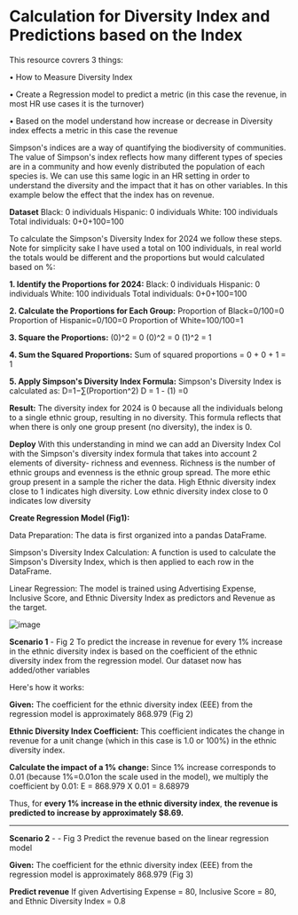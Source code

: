 # Calculation for Diversity Index and Predictions based on the Index

This resource covrers 3 things: 

•	How to Measure Diversity Index

•	Create a Regression model to predict a metric (in this case the revenue, in most HR use cases it is the turnover) 

•	Based on the model understand how increase or decrease in Diversity index effects a metric in this case the revenue



Simpson's indices are a way of quantifying the biodiversity of communities. The value of Simpson's index reflects how many different types of species are in a community and how evenly distributed the population of each species is. We can use this same logic in an HR setting in order to understand the diversity and the impact that it has on other variables. In this example below the effect that the index has on revenue. 

**Dataset**
Black: 0 individuals
Hispanic: 0 individuals
White: 100 individuals
Total individuals: 0+0+100=100


To calculate the Simpson's Diversity Index for 2024 we follow these steps. Note for simplicity sake I have used a total on 100 individuals, in real world the totals would be different and the proportions but would calculated  based on %:

**1. Identify the Proportions for 2024:**
Black: 0 individuals
Hispanic: 0 individuals
White: 100 individuals
Total individuals: 0+0+100=100

**2. Calculate the Proportions for Each Group:**
Proportion of Black=0/100=0 
Proportion of Hispanic=0/100=0 
Proportion of White=100/100=1

**3. Square the Proportions:**
(0)^2 = 0
(0)^2 = 0
(1)^2 = 1

**4. Sum the Squared Proportions:**
Sum of squared proportions = 0 + 0 + 1 = 1

**5. Apply Simpson's Diversity Index Formula:**
Simpson's Diversity Index is calculated as:
D=1−∑(Proportion^2)
D = 1 - (1) =0

**Result:**
The diversity index for 2024 is 0 because all the individuals belong to a single ethnic group, resulting in no diversity. This formula reflects that when there is only one group present (no diversity), the index is 0. 

**Deploy**
With this understanding in mind we can add an Diversity Index Col with the Simpson's diversity index formula that takes into account 2 elements of diversity- richness and evenness. Richness is the number of ethnic groups and evenness is the ethnic group spread.  The more ethic group present in a sample the richer the data. High Ethnic diversity index close to 1 indicates high diversity. Low ethnic diversity index close to 0 indicates low diversity 

**Create Regression Model (Fig1):**

Data Preparation: The data is first organized into a pandas DataFrame.

Simpson's Diversity Index Calculation: A function is used to calculate the Simpson's Diversity Index, which is then applied to each row in the DataFrame.

Linear Regression: The model is trained using Advertising Expense, Inclusive Score, and Ethnic Diversity Index as predictors and Revenue as the target.

![image](https://github.com/user-attachments/assets/3181e864-0882-4e99-a813-43dc3ed7f106)

**Scenario 1** - Fig 2
To predict the increase in revenue for every 1% increase in the ethnic diversity index is based on the coefficient of the ethnic diversity index from the regression model. Our dataset now has added/other variables 

Here's how it works:

**Given:**
The coefficient for the ethnic diversity index (EEE) from the regression model is approximately 868.979 (Fig 2)

**Ethnic Diversity Index Coefficient:**
This coefficient indicates the change in revenue for a unit change (which in this case is 1.0 or 100%) in the ethnic diversity index.

**Calculate the impact of a 1% change:**
Since 1% increase corresponds to 0.01 (because 1%=0.01on the scale used in the model), we multiply the coefficient by 0.01:
E = 868.979 X 0.01 = 8.68979

Thus, for **every 1% increase in the ethnic diversity index**, **the revenue is predicted to increase by approximately $8.69.**

*****************************************************************************************************
**Scenario 2** - - Fig 3
Predict the revenue based on the linear regression model 

**Given:**
The coefficient for the ethnic diversity index (EEE) from the regression model is approximately 868.979 (Fig 3)

**Predict revenue**
If given Advertising Expense = 80, Inclusive Score = 80, and Ethnic Diversity Index = 0.8 

